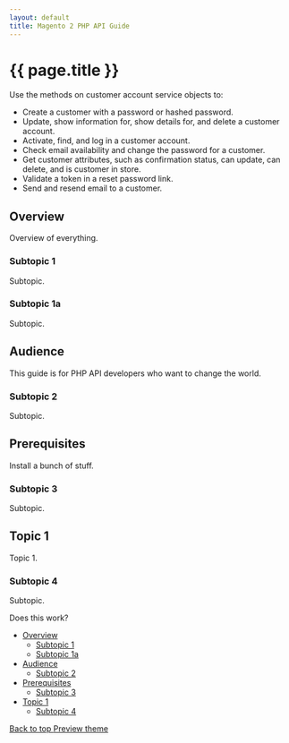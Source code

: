 ```yaml
---
layout: default
title: Magento 2 PHP API Guide
---
```


<body>
   <div class="container bs-docs-container">
      <div class="row">
         <div id="toc"></div>
         <div class="jumbotron">
            <h1 class="heading1" id="php-api-services">{{ page.title }}</h1>
         </div>
         <div class="col-xs-9" role="main">
            <div class="bs-docs-section">
               <p>Use the methods on customer account service objects to:</p>
               <ul>
                  <li>Create a customer with a password or hashed password.</li>
                  <li>Update, show information for, show details for, and delete a customer account.</li>
                  <li>Activate, find, and log in a customer account.</li>
                  <li>Check email availability and change the password for a customer.</li>
                  <li>Get customer attributes, such as confirmation status, can update, can delete, and is customer in store.</li>
                  <li>Validate a token in a reset password link.</li>
                  <li>Send and resend email to a customer.</li>
               </ul>
               <h2 class="heading2" id="php-api-overview">Overview</h2>
               <p>Overview of everything.</p>
               <h3 class="heading3" id="subtopic1">Subtopic 1</h3>
               <p>Subtopic.</p>
               <h3 class="heading3" id="subtopic1a">Subtopic 1a</h3>
               <p>Subtopic.</p>
               <h2 class="heading2" id="php-api-audience">Audience</h2>
               <p>This guide is for PHP API developers who want to change the world.</p>
               <h3 class="heading3" id="subtopic2">Subtopic 2</h3>
               <p>Subtopic.</p>
               <h2 class="heading2" id="php-api-prereqs">Prerequisites</h2>
               <p>Install a bunch of stuff.</p>
               <h3 class="heading3" id="subtopic3">Subtopic 3</h3>
               <p>Subtopic.</p>
               <h2 class="heading2" id="php-api-topic1">Topic 1</h2>
               <p>Topic 1.</p>
               <h3 class="heading3" id="subtopic4">Subtopic 4</h3>
               <p>Subtopic.</p>
            </div>
         </div>
         <div class="col-xs-3">
            <div style="" class="bs-docs-sidebar hidden-print hidden-xs hidden-sm affix-top" role="complementary">
               <div class="toc" id="toc">
                  <p>Does this work?</p>
               </div>
               <ul class="nav bs-docs-sidenav">
                  <li class="active">
                     <a href="#php-api-overview">Overview</a>
                     <ul class="nav">
                        <li class=""><a href="#subtopic1">Subtopic 1</a></li>
                        <li class=""><a href="#subtopic1a">Subtopic 1a</a></li>
                     </ul>
                  </li>
                  <li class="">
                     <a href="#php-api-audience">Audience</a>
                     <ul class="nav">
                        <li class=""><a href="#subtopic2">Subtopic 2</a></li>
                     </ul>
                  </li>
                  <li class="">
                     <a href="#php-api-prereqs">Prerequisites</a>
                     <ul class="nav">
                        <li class=""><a href="#subtopic3">Subtopic 3</a></li>
                     </ul>
                  </li>
                  <li class="">
                     <a href="#php-api-topic1">Topic 1</a>
                     <ul class="nav">
                        <li class=""><a href="#subtopic4">Subtopic 4</a></li>
                     </ul>
                  </li>
               </ul>
               <a class="back-to-top" href="#top">
               Back to top
               </a>
               <a href="#" class="bs-docs-theme-toggle">
               Preview theme
               </a>
            </div>
         </div>
      </div>
   </div>
   <script type="text/javascript">
      $('#toc').toc();
   </script>
</body>






